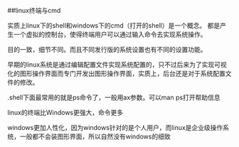 ##linux终端与cmd

实质上linux下的shell和windows下的cmd（打开的shell）是一个概念。
都是产生一个虚拟的控制台，使得终端用户可以通过输入命令去实现系统操作。

目的一致，细节不同。而且不同发行版的系统设置也有不同的设置功能。

早期的linux系统是通过编辑配置文件实现系统配置的，只不过后来为了实现可视化的图形操作界面而专门开发出图形操作界面，实质上，后台还是对于系统配置文件的修改。

.shell下面最常用的就是ps命令了，一般用ax参数。可以man ps打开帮助信息

linux的终端比Windows更强大，命令更多

windows更加人性化，因为windows针对的是个人用户，而linux是企业级操作系统，一般都不会装图形界面，所以自然没有windows的细致